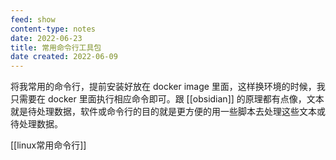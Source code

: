 ```yaml
---
feed: show
content-type: notes
date: 2022-06-23
title: 常用命令行工具包
date created: 2022-06-09
---
```

将我常用的命令行，提前安装好放在 docker image 里面，这样换环境的时候，我只需要在 docker 里面执行相应命令即可。跟 [[obsidian]] 的原理都有点像，文本就是待处理数据，软件或命令行的目的就是更方便的用一些脚本去处理这些文本或待处理数据。

[[linux常用命令行]]
